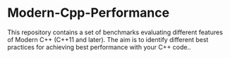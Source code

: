# Modern-Cpp-Performance
This repository contains a set of benchmarks evaluating different features of Modern C++ (C++11 and later). The aim is to identify different best practices for achieving best performance with your C++ code..
